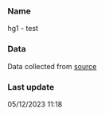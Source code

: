 ### Name

hg1 - test


###  Data

Data collected from [source](https://www.reddit.com)

### Last update

05/12/2023 11:18